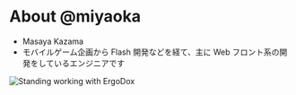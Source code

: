 # About @miyaoka

* Masaya Kazama
* モバイルゲーム企画から Flash 開発などを経て、主に Web フロント系の開発をしているエンジニアです

<img src="https://pbs.twimg.com/media/DHQakk0UIAAsIZ0.jpg" alt="Standing working with ErgoDox">

